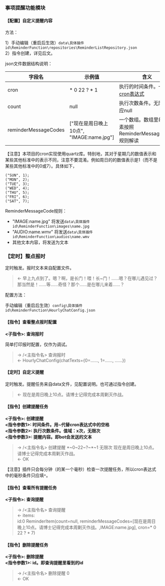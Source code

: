 ### 事项提醒功能模块

#### 【配置】自定义提醒内容

方法：

1）手动编辑（重启后生效）`data\具体插件id\ReminderFunction\repositories\ReminderListRepository.json`   
2）指令创建，详见后文。

json文件数据结构说明：

|字段名|示例值|含义|
|---|---|---|
|cron|* 0 22 ? * 1|执行的时间条件。一个 [cron表达式](https://docs.oracle.com/cd/E12058_01/doc/doc.1014/e12030/cron_expressions.htm)|
|count|null|执行次数条件。无限次对应null|
|reminderMessageCodes|["现在是周日晚上10点", "IMAGE:name.jpg"]|一个数组。数组里每个元素按照ReminderMessageCode规则解读|

【注意】本项目的cron实现使用quartz库。特别地，其对于星期几的数值表示和某些其他标准中的表示不同，注意不要混淆。例如周日的的数值表示是1（而不是某些其他标准中的0或7）。具体如下，
```
("SUN", 1);
("MON", 2);
("TUE", 3);
("WED", 4);
("THU", 5);
("FRI", 6);
("SAT", 7);
```

ReminderMessageCode规则：

- "IMAGE:name.jpg" 将发送`data\具体插件id\ReminderFunction\images\name.jpg`
- "AUDIO:name.wmv" 将发送`data\具体插件id\ReminderFunction\audios\name.wmv`
- 其他文本内容，将发送为文本

### 【定时】整点报时

定时触发。报时文本来自配置文件。

>  <- 早上九点到了。嗯？啊，是长门！喂！长~门！……嗯？在哪儿遇见过？那当然是！……等……奇怪？那个……是在哪儿来着……？

配置方法：

手动编辑（重启后生效）`config\具体插件id\ReminderFunction\HourlyChatConfig.json`

#### 【指令】查看整点报时配置

**<子指令>: 查询报时**  

简单打印报时配置，仅作为调试。

>  -> /<主指令名> 查询报时  
> <- HourlyChatConfig(chatTexts={0=……, 1=……, ……})

#### 【定时】自定义提醒

定时触发。提醒任务来自data文件，见配置说明。也可通过指令创建。

>  <- 现在是周日晚上10点。请博士记得完成本周剿灭作战。

#### 【指令】创建提醒任务

**<子指令>: 创建提醒**  
**<指令参数1>: 时间条件。用~代替cron表达式中的空格**  
**<指令参数2>: 执行次数条件。值域：x次，无限次**  
**<指令参数3>: 提醒内容。即bot会发送的文本**  

>  -> /<主指令名> 创建提醒 \*\~0\~22\~?\~\*\~1 无限次 现在是周日晚上10点。请博士记得完成本周剿灭作战。  
>  <- OK

【注意】插件只会每分钟（的某一个毫秒）检查一次提醒任务，所以cron表达式中的毫秒条件只应填`*`。

#### 【指令】查看所有提醒任务

**<子指令>: 查询提醒**  

>  -> /<主指令名> 查询提醒  
>  <- items:  
>     id:0	ReminderItem(count=null, reminderMessageCodes=[现在是周日晚上10点。请博士记得完成本周剿灭作战。,IMAGE:name.jpg], cron=* 0 22 ? * 7)

#### 【指令】删除提醒任务

**<子指令>: 删除提醒**  
**<指令参数1>: id。即查询提醒里看到的id**

>  -> /<主指令名> 删除提醒 0  
>  <- OK